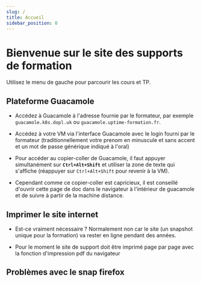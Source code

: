 ```yaml
---
slug: /
title: Accueil
sidebar_position: 0
---
```


# Bienvenue sur le site des supports de formation

Utilisez le menu de gauche pour parcourir les cours et TP.


## Plateforme Guacamole

- Accédez à Guacamole à l'adresse fournie par le formateur, par exemple `guacamole.k8s.dopl.uk` ou `guacamole.uptime-formation.fr`.

- Accédez à votre VM via l'interface Guacamole avec le login fourni par le formateur (traditionnellement votre prenom en minuscule et sans accent et un mot de passe générique indiqué à l'oral)

- Pour accéder au copier-coller de Guacamole, il faut appuyer simultanément sur **`Ctrl+Alt+Shift`** et utiliser la zone de texte qui s'affiche (réappuyer sur `Ctrl+Alt+Shift` pour revenir à la VM).

- Cependant comme ce copier-coller est capricieux, il est conseillé d'ouvrir cette page de doc dans le navigateur à l'intérieur de guacamole et de suivre à partir de la machine distance.

## Imprimer le site internet

- Est-ce vraiment nécessaire ? Normalement non car le site (un snapshot unique pour la formation) va rester en ligne pendant des années.

- Pour le moment le site de support doit être imprimé page par page avec la fonction d'impression pdf du navigateur

## Problèmes avec le snap firefox

<!-- ```sh
$ sudo add-apt-repository ppa:mozillateam/ppa


$ echo '
Package: *
Pin: release o=LP-PPA-mozillateam
Pin-Priority: 1001

Package: firefox
Pin: version 1:1snap1-0ubuntu2
Pin-Priority: -1
' | sudo tee /etc/apt/preferences.d/mozilla-firefox


$ sudo snap remove firefox


$ sudo apt install firefox

``` -->
